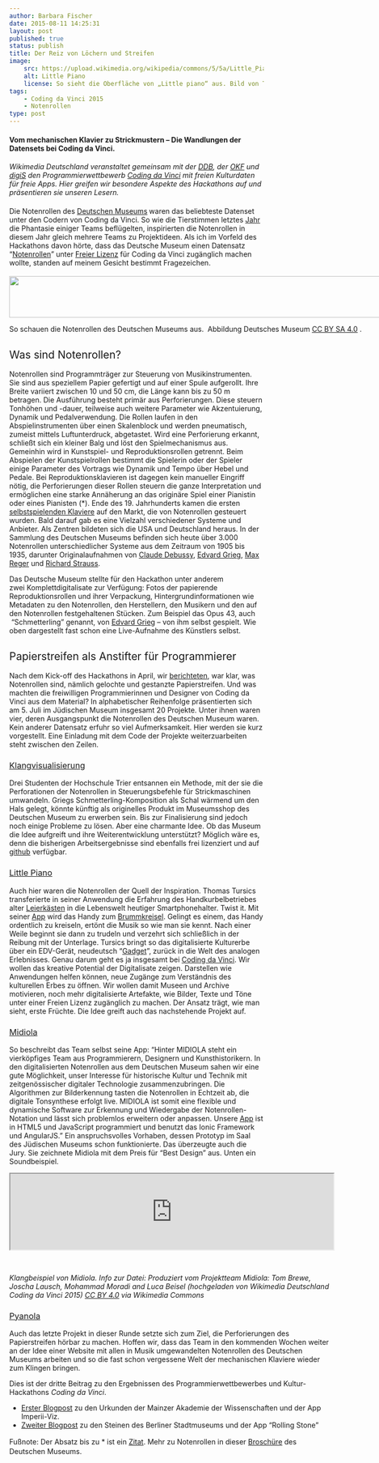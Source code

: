 ```yaml
---
author: Barbara Fischer
date: 2015-08-11 14:25:31
layout: post
published: true
status: publish
title: Der Reiz von Löchern und Streifen
image: 
    src: https://upload.wikimedia.org/wikipedia/commons/5/5a/Little_Piano_Screenshot.png
    alt: Little Piano
    license: So sieht die Oberfläche von „Little piano“ aus. Bild von Thomas Tursics (Own work) [CC0], via Wikimedia Commons
tags:
    - Coding da Vinci 2015
    - Notenrollen
type: post
---
```

<h4>Vom mechanischen Klavier zu Strickmustern – Die Wandlungen der Datensets bei Coding da Vinci.</h4>
<h4>
    <em>
        <span style="font-weight: 400;">
            Wikimedia Deutschland veranstaltet gemeinsam mit der <a href="https://www.deutsche-digitale-bibliothek.de/">DDB</a>,
            der <a href="http://okfn.de/">OKF</a> und
            <a href="http://www.servicestelle-digitalisierung.de/confluence/pages/viewpage.action?pageId=917513">digiS</a>
            den Programmierwettbewerb <a href="http://codingdavinci.de/">Coding da Vinci</a>&nbsp;mit freien Kulturdaten für freie Apps.
            Hier greifen wir besondere Aspekte des Hackathons auf und präsentieren sie unseren Lesern.
        </span>
    </em>
</h4>
<h4>
    <span style="font-weight: 400;">Die Notenrollen des </span>
    <a href="https://de.wikipedia.org/wiki/Deutsches_Museum"><span style="font-weight: 400;">Deutschen Museums</span></a>
    <span style="font-weight: 400;"> waren das beliebteste Datenset unter den Codern von Coding da Vinci. So wie die Tierstimmen letztes </span><a href="http://blog.wikimedia.de/2014/07/08/die-zukunft-hat-begonnen/"><span style="font-weight: 400;">Jahr</span></a><span style="font-weight: 400;"> die Phantasie einiger Teams beflügelten, inspirierten die Notenrollen in diesem Jahr gleich mehrere Teams zu Projektideen. Als ich im Vorfeld des Hackathons davon hörte, dass das Deutsche Museum einen Datensatz “</span><a href="https://de.wikipedia.org/wiki/Notenrolle"><span style="font-weight: 400;">Notenrollen</span></a><span style="font-weight: 400;">” unter </span><a href="https://de.wikipedia.org/wiki/Freie_Lizenz"><span style="font-weight: 400;">Freier Lizenz</span></a><span style="font-weight: 400;"> für </span><span style="font-weight: 400;">Coding da Vinci</span><span style="font-weight: 400;"> zugänglich machen wollte, standen auf meinem Gesicht bestimmt Fragezeichen. </span></h4>
<div id="attachment_22514" style="width: 836px" class="wp-caption aligncenter"><a href="http://blog.wikimedia.de/wp-content/uploads/notenrolle-cdv-21.jpeg"><img class="wp-image-22514 size-full" src="http://blog.wikimedia.de/wp-content/uploads/notenrolle-cdv-21.jpeg" alt="" width="826" height="82"></a><p class="image-caption">So schauen die Notenrollen des Deutschen Museums aus. &nbsp;Abbildung Deutsches Museum <a href="http://creativecommons.org/licenses/by/4.0">CC BY SA 4.0</a>&nbsp;.</p></div>
<h2></h2>
<p><span id="more-22509"></span></p>
<h2><span style="font-weight: 400;">Was sind Notenrollen?</span></h2>
<p><span style="font-weight: 400;">Notenrollen sind Programmträger zur Steuerung von Musikinstrumenten. Sie sind aus speziellem Papier gefertigt und auf einer Spule aufgerollt. Ihre Breite variiert zwischen 10 und 50 cm, die Länge kann bis zu 50 m betragen. Die Ausführung besteht primär aus Perforierungen. Diese steuern Tonhöhen und -dauer, teilweise auch weitere Parameter wie Akzentuierung, Dynamik und Pedalverwendung. Die Rollen laufen in den Abspielinstrumenten über einen Skalenblock und werden pneumatisch, zumeist mittels Luftunterdruck, abgetastet. Wird eine Perforierung erkannt, schließt sich ein kleiner Balg und löst den Spielmechanismus aus. Gemeinhin wird in Kunstspiel- und Reproduktionsrollen getrennt. Beim Abspielen der Kunstspielrollen bestimmt die Spielerin oder der Spieler einige Parameter des Vortrags wie Dynamik und Tempo über Hebel und Pedale. Bei Reproduktionsklavieren ist dagegen kein manueller Eingriff nötig, die Perforierungen dieser Rollen steuern die ganze Interpretation und ermöglichen eine starke Annäherung an das originäre Spiel einer Pianistin oder eines Pianisten (*).</span><span style="font-weight: 400;">&nbsp;Ende des 19. Jahrhunderts kamen die ersten </span><a href="https://de.wikipedia.org/wiki/Welte-Mignon"><span style="font-weight: 400;">selbstspielenden Klaviere</span></a><span style="font-weight: 400;"> auf den Markt, die von Notenrollen gesteuert wurden. Bald darauf gab es eine Vielzahl verschiedener Systeme und Anbieter. Als Zentren bildeten sich die USA und Deutschland heraus. In der Sammlung des Deutschen Museums befinden sich heute über 3.000 Notenrollen unterschiedlicher Systeme aus dem Zeitraum von 1905 bis 1935, darunter Originalaufnahmen von </span><a href="https://de.wikipedia.org/wiki/Claude_Debussy"><span style="font-weight: 400;">Claude Debussy</span></a><span style="font-weight: 400;">, </span><a href="https://de.wikipedia.org/wiki/Edvard_Grieg"><span style="font-weight: 400;">Edvard Grieg</span></a><span style="font-weight: 400;">, </span><a href="https://de.wikipedia.org/wiki/Max_Reger"><span style="font-weight: 400;">Max Reger</span></a><span style="font-weight: 400;"> und </span><a href="https://de.wikipedia.org/wiki/Richard_Strauss"><span style="font-weight: 400;">Richard Strauss</span></a><span style="font-weight: 400;">. </span></p>
<p><span style="font-weight: 400;">Das Deutsche Museum stellte für den Hackathon unter anderem zwei&nbsp;Komplettdigitalisate zur Verfügung: Fotos der papierende Reproduktionsrollen und ihrer Verpackung, Hintergrundinformationen wie Metadaten zu den Notenrollen, den Herstellern, den Musikern und den auf den Notenrollen festgehaltenen Stücken. Zum Beispiel das Opus 43, auch &nbsp;“Schmetterling” genannt, von </span><a href="https://de.wikipedia.org/wiki/Edvard_Grieg"><span style="font-weight: 400;">Edvard Grieg</span></a><span style="font-weight: 400;">&nbsp;– von ihm selbst gespielt. Wie oben dargestellt fast schon eine Live-Aufnahme des Künstlers selbst. </span></p>
<h2><span style="font-weight: 400;">Papierstreifen als Anstifter für Programmierer</span></h2>
<p><span style="font-weight: 400;">Nach dem Kick-off des Hackathons in April, wir </span><a href="http://blog.wikimedia.de/2015/04/28/beschraenkt-euch-nicht-denkt-nach-vorne-coding-da-vinci-2015-startet-fulminant/"><span style="font-weight: 400;">berichteten</span></a><span style="font-weight: 400;">, war klar, was Notenrollen sind, nämlich gelochte und gestanzte Papierstreifen. Und was machten die freiwilligen Programmierinnen und Designer von Coding da Vinci aus dem Material? In alphabetischer Reihenfolge präsentierten sich am 5. Juli im Jüdischen Museum insgesamt 20 Projekte. Unter ihnen waren vier, deren Ausgangspunkt die Notenrollen des Deutschen Museum waren. Kein anderer Datensatz erfuhr so viel Aufmerksamkeit. Hier werden sie kurz vorgestellt. Eine Einladung mit dem Code der Projekte weiterzuarbeiten steht zwischen den Zeilen.</span></p>
<h3><a href="http://codingdavinci.de/projekte/?project_id=7"><span style="font-weight: 400;">Klangvisualisierung</span></a></h3>
<p><span style="font-weight: 400;">Drei Studenten der Hochschule Trier entsannen&nbsp;ein Methode, mit der sie die Perforationen der Notenrollen in Steuerungsbefehle für Strickmaschinen umwandeln. Griegs Schmetterling-Komposition als Schal wärmend um den Hals gelegt, könnte künftig als originelles Produkt im Museumsshop des Deutschen Museum zu erwerben sein. Bis zur Finalisierung sind jedoch noch einige Probleme zu lösen. Aber eine charmante Idee. Ob das Museum die Idee aufgreift und ihre Weiterentwicklung unterstützt? Möglich wäre es, denn die bisherigen Arbeitsergebnisse sind ebenfalls frei lizenziert und auf </span><a href="https://github.com/getYourOwnTicket/pixelPiano/blob/master/sketch_2D_ArrayMidi09.pde"><span style="font-weight: 400;">github</span></a><span style="font-weight: 400;"> verfügbar.</span></p>
<h3><a href="http://codingdavinci.de/projekte/?project_id=10"><span style="font-weight: 400;">Little Piano</span></a></h3>
<span style="font-weight: 400;">Auch hier waren die Notenrollen der Quell der Inspiration. Thomas Tursics transferierte in seiner Anwendung die Erfahrung des Handkurbelbetriebes alter <a href="https://de.wikipedia.org/wiki/Drehorgel">Leierkästen</a></span><span style="font-weight: 400;">&nbsp;in die Lebenswelt heutiger Smartphonehalter. Twist it. Mit seiner <a href="https://github.com/tursics/LittlePiano">App</a> wird das Handy zum </span><a href="https://de.wikipedia.org/wiki/Brummkreisel"><span style="font-weight: 400;">Brummkreisel</span></a><span style="font-weight: 400;">. Gelingt es einem, das Handy ordentlich zu kreiseln, ertönt die Musik so wie man sie kennt. Nach einer Weile beginnt sie dann zu trudeln und verzehrt sich schließlich in der Reibung mit der Unterlage. Tursics bringt so das digitalisierte Kulturerbe über ein EDV-Gerät, neudeutsch “<a href="https://de.wikipedia.org/wiki/Gadget">Gadget</a>”, zurück in die Welt des analogen Erlebnisses. Genau darum geht es ja insgesamt bei </span><span style="font-weight: 400;"><a href="http://codingdavinci.de/#Coding da Vinci">Coding da Vinci</a></span><span style="font-weight: 400;">. Wir wollen das kreative Potential der Digitalisate zeigen. Darstellen wie Anwendungen helfen können, neue Zugänge zum Verständnis des kulturellen Erbes zu öffnen. Wir wollen damit Museen und Archive motivieren, noch mehr digitalisierte Artefakte, wie Bilder, Texte und Töne unter einer Freien Lizenz zugänglich zu machen. Der Ansatz trägt, wie man sieht, erste Früchte. Die Idee greift auch das nachstehende Projekt auf.</span><p></p>
<h3><a href="http://codingdavinci.de/projekte/?project_id=11"><span style="font-weight: 400;">Midiola</span></a></h3>
<p><span style="font-weight: 400;">So beschreibt das Team selbst seine App: “Hinter MIDIOLA steht ein vierköpfiges Team aus Programmierern, Designern und Kunsthistorikern. In den digitalisierten Notenrollen aus dem Deutschen Museum sahen wir eine gute Möglichkeit, unser Interesse für historische Kultur und Technik mit zeitgenössischer digitaler Technologie zusammenzubringen. Die Algorithmen zur Bilderkennung tasten die Notenrollen in Echtzeit ab, die digitale Tonsynthese erfolgt live. MIDIOLA ist somit eine flexible und dynamische Software zur Erkennung und Wiedergabe der Notenrollen-Notation und lässt sich problemlos erweitern oder anpassen. Unsere </span><a href="https://git.urgs.org/codingdavinci2015_fu_khb_notenrollen/midiola"><span style="font-weight: 400;">App</span></a><span style="font-weight: 400;"> ist in HTML5 und JavaScript programmiert und benutzt das Ionic Framework und AngularJS.” Ein anspruchsvolles Vorhaben, dessen&nbsp;Prototyp im Saal des Jüdischen Museums schon funktionierte. Das überzeugte auch die Jury. Sie zeichnete Midiola mit dem Preis für “Best Design” aus. Unten&nbsp;ein Soundbeispiel.</span></p>
<div style="width: 640px; " class="wp-video"><!--[if lt IE 9]><script>document.createElement('video');</script><![endif]-->
<iframe class="center-block" style="width:100%" src="https://upload.wikimedia.org/wikipedia/commons/c/c0/Klangvisualisierung_Midi08_02.webm?_=1"></iframe>
<p>&nbsp;</p>
<p class="image-caption"><em>Klangbeispiel von Midiola. Info zur Datei: Produziert&nbsp;vom&nbsp;Projektteam Midiola: Tom Brewe, Joscha Lausch, Mohammad Moradi and Luca Beisel (hochgeladen von Wikimedia Deutschland Coding da Vinci 2015) <a href="http://creativecommons.org/licenses/by/4.0">CC BY 4.0</a>&nbsp;via Wikimedia Commons</em></p>
<h3><a href="http://codingdavinci.de/projekte/?project_id=16"><span style="font-weight: 400;">Pyanola</span></a></h3>
<p><span style="font-weight: 400;">Auch das letzte Projekt in dieser Runde setzte sich zum Ziel, die Perforierungen des Papierstreifen hörbar zu machen. Hoffen wir, dass das Team in den kommenden Wochen weiter an der Idee einer Website mit allen in Musik&nbsp;umgewandelten Notenrollen des Deutschen Museums arbeiten und so die fast schon vergessene Welt der mechanischen Klaviere wieder zum Klingen bringen.</span></p>
<p><span style="font-weight: 400;">Dies ist der dritte Beitrag zu den Ergebnissen des Programmierwettbewerbes und Kultur-Hackathons <em>Coding da Vinci</em>.</span></p>
<ul>
<li style="font-weight: 400;"><a href="/news/2015/07/07/Die-fruchtbare-Dialektik-von-Coding-da-Vinci.html"><span style="font-weight: 400;">Erster Blogpost</span></a><span style="font-weight: 400;"> zu den Urkunden der Mainzer Akademie der Wissenschaften und der App Imperii-Viz.</span></li>
<li style="font-weight: 400;"><a href="/news/2015/07/17/Von-Rodinia-nach-Berlin.html"><span style="font-weight: 400;">Zweiter Blogpost</span></a><span style="font-weight: 400;"> zu den Steinen des Berliner Stadtmuseums und der App “Rolling Stone”</span></li>
</ul>
<p>Fußnote: Der Absatz bis zu * ist ein&nbsp;<a href="http://www.deutsches-museum.de/ausstellungen/musikinstrumente/projekte/notenrollen">Zitat</a>.<span style="font-weight: 400;">&nbsp;</span><span style="font-weight: 400;">Mehr zu Notenrollen&nbsp;in dieser </span><a style="line-height: 1.5;" href="http://codingdavinci.de/downloads/datenpraesentation-2015/deutsches_museum.pdf">Broschüre</a><span style="font-weight: 400;"> des Deutschen Museums.</span></p>
